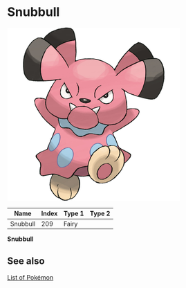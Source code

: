 # Snubbull


![Snubbull](images/209.png)

| **Name** | **Index** | **Type 1** | **Type 2** |
|----|----|----|----|
| Snubbull | 209 | Fairy  |  |

**Snubbull** 

## See also

[List of Pokémon](../pokemon.md)
